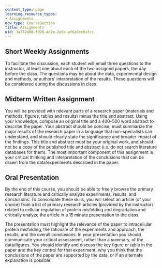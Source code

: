 ```yaml
---
content_type: page
learning_resource_types:
- Assignments
ocw_type: CourseSection
title: Assignments
uid: 3a742488-f026-4d2e-2a9e-af6a6cc0afcc
---
```


Short Weekly Assignments
------------------------

To facilitate the discussion, each student will email three questions to the instructor, at least one about each of the two assigned papers, the day before the class. The questions may be about the data, experimental design and methods, or authors' interpretation of the results. These questions will be considered during the discussions in class.

Midterm Written Assignment
--------------------------

You will be provided with relevant parts of a research paper (materials and methods, figures, tables and results) minus the title and abstract. Using your knowledge, compose an original title and a 400–500 word abstract to describe the paper. Your abstract should be concise, must summarize the major results of the research paper in a language that non-specialists can understand, and should clearly state the significance and broader impact of the findings. This title and abstract must be your original work, and should not be a copy of the published title and abstract (i.e. do not search literature databases for them). The most important component of this assignment is your critical thinking and interpretation of the conclusions that can be drawn from the data/experiments described in the paper.

Oral Presentation
-----------------

By the end of this course, you should be able to freely browse the primary research literature and critically analyze experiments, results, and conclusions. To consolidate these skills, you will select an article (of your choice) from a list of primary research articles (provided by the instructor) related to cellular regulation of protein misfolding and degradation and critically analyze the article in a 15 minute presentation to the class.

The presentation must highlight the relevance of the paper to intracellular protein misfolding, the rationale of the experiments and approach, the results, and the overall conclusions. In your presentation you should communicate your critical assessment, rather than a summary, of the data/figures. You should identify and discuss the key figure or table in the paper and the key control for that experiment, why you think that the conclusions of the paper are supported by the data, or if an alternate explanation is possible.